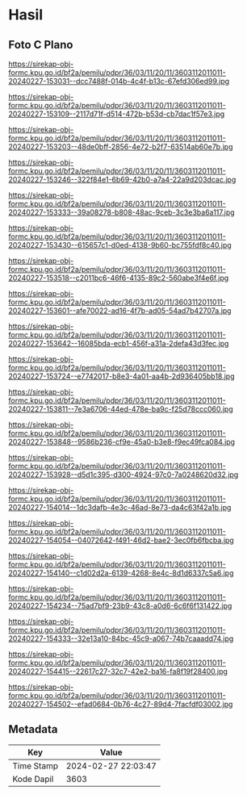 # Hasil

## Foto C Plano

https://sirekap-obj-formc.kpu.go.id/bf2a/pemilu/pdpr/36/03/11/20/11/3603112011011-20240227-153031--dcc7488f-014b-4c4f-b13c-67efd306ed99.jpg

https://sirekap-obj-formc.kpu.go.id/bf2a/pemilu/pdpr/36/03/11/20/11/3603112011011-20240227-153109--2117d71f-d514-472b-b53d-cb7dac1f57e3.jpg

https://sirekap-obj-formc.kpu.go.id/bf2a/pemilu/pdpr/36/03/11/20/11/3603112011011-20240227-153203--48de0bff-2856-4e72-b2f7-63514ab60e7b.jpg

https://sirekap-obj-formc.kpu.go.id/bf2a/pemilu/pdpr/36/03/11/20/11/3603112011011-20240227-153246--322f84e1-6b69-42b0-a7a4-22a9d203dcac.jpg

https://sirekap-obj-formc.kpu.go.id/bf2a/pemilu/pdpr/36/03/11/20/11/3603112011011-20240227-153333--39a08278-b808-48ac-9ceb-3c3e3ba6a117.jpg

https://sirekap-obj-formc.kpu.go.id/bf2a/pemilu/pdpr/36/03/11/20/11/3603112011011-20240227-153430--615657c1-d0ed-4138-9b60-bc755fdf8c40.jpg

https://sirekap-obj-formc.kpu.go.id/bf2a/pemilu/pdpr/36/03/11/20/11/3603112011011-20240227-153518--c2011bc6-46f6-4135-89c2-560abe3f4e6f.jpg

https://sirekap-obj-formc.kpu.go.id/bf2a/pemilu/pdpr/36/03/11/20/11/3603112011011-20240227-153601--afe70022-ad16-4f7b-ad05-54ad7b42707a.jpg

https://sirekap-obj-formc.kpu.go.id/bf2a/pemilu/pdpr/36/03/11/20/11/3603112011011-20240227-153642--16085bda-ecb1-456f-a31a-2defa43d3fec.jpg

https://sirekap-obj-formc.kpu.go.id/bf2a/pemilu/pdpr/36/03/11/20/11/3603112011011-20240227-153724--e7742017-b8e3-4a01-aa4b-2d936405bb18.jpg

https://sirekap-obj-formc.kpu.go.id/bf2a/pemilu/pdpr/36/03/11/20/11/3603112011011-20240227-153811--7e3a6706-44ed-478e-ba9c-f25d78ccc060.jpg

https://sirekap-obj-formc.kpu.go.id/bf2a/pemilu/pdpr/36/03/11/20/11/3603112011011-20240227-153848--9586b236-cf9e-45a0-b3e8-f9ec49fca084.jpg

https://sirekap-obj-formc.kpu.go.id/bf2a/pemilu/pdpr/36/03/11/20/11/3603112011011-20240227-153928--d5d1c395-d300-4924-97c0-7a0248620d32.jpg

https://sirekap-obj-formc.kpu.go.id/bf2a/pemilu/pdpr/36/03/11/20/11/3603112011011-20240227-154014--1dc3dafb-4e3c-46ad-8e73-da4c63f42a1b.jpg

https://sirekap-obj-formc.kpu.go.id/bf2a/pemilu/pdpr/36/03/11/20/11/3603112011011-20240227-154054--04072642-f491-46d2-bae2-3ec0fb6fbcba.jpg

https://sirekap-obj-formc.kpu.go.id/bf2a/pemilu/pdpr/36/03/11/20/11/3603112011011-20240227-154140--c1d02d2a-6139-4268-8e4c-8d1d6337c5a6.jpg

https://sirekap-obj-formc.kpu.go.id/bf2a/pemilu/pdpr/36/03/11/20/11/3603112011011-20240227-154234--75ad7bf9-23b9-43c8-a0d6-6c6f6f131422.jpg

https://sirekap-obj-formc.kpu.go.id/bf2a/pemilu/pdpr/36/03/11/20/11/3603112011011-20240227-154333--32e13a10-84bc-45c9-a067-74b7caaadd74.jpg

https://sirekap-obj-formc.kpu.go.id/bf2a/pemilu/pdpr/36/03/11/20/11/3603112011011-20240227-154415--22617c27-32c7-42e2-ba16-fa8f19f28400.jpg

https://sirekap-obj-formc.kpu.go.id/bf2a/pemilu/pdpr/36/03/11/20/11/3603112011011-20240227-154502--efad0684-0b76-4c27-89d4-7facfdf03002.jpg


## Metadata

| Key        | Value               |
| ---------- | ------------------- |
| Time Stamp | 2024-02-27 22:03:47 |
| Kode Dapil | 3603                |



